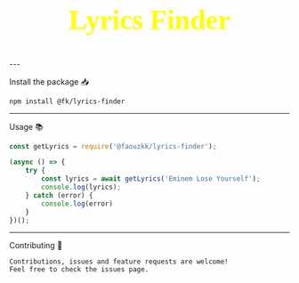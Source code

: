 <h2 style="text-align :center ; color: yellow ; font-size: 50px; font-family: 'Times New Roman', Times, serif;">Lyrics Finder</h2>
---

Install the package 📥

```
npm install @fk/lyrics-finder
```
---

Usage 📚

```js
const getLyrics = require('@faouzkk/lyrics-finder');

(async () => {
    try {
        const lyrics = await getLyrics('Eminem Lose Yourself');
        console.log(lyrics);
    } catch (error) {
        console.log(error)
    }
})();
```

---
Contributing 🤝

    Contributions, issues and feature requests are welcome!
    Feel free to check the issues page.